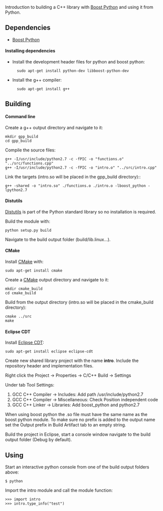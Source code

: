 Introduction to building a C++ library with [Boost Python][] and using it from Python.

## Dependencies

* [Boost Python][]

#### Installing dependencies

* Install the development header files for python and boost python: 

        sudo apt-get install python-dev libboost-python-dev

* Install the g++ compiler:

        sudo apt-get install g++

## Building

#### Command line

Create a g++ output directory and navigate to it:

    mkdir gpp_build
    cd gpp_build

Compile the source files:

    g++ -I/usr/include/python2.7 -c -fPIC -o "functions.o" "../src/functions.cpp"
    g++ -I/usr/include/python2.7 -c -fPIC -o "intro.o" "../src/intro.cpp"

Link the targets (intro.so will be placed in the gpp_build directory)::

    g++ -shared -o "intro.so" ./functions.o ./intro.o -lboost_python -lpython2.7

#### Distutils

[Distutils][] is part of the Python standard library so no installation is required.

Build the module with:

    python setup.py build

Navigate to the build output folder (build/lib.linux...).

#### CMake

Install [CMake][] with:

    sudo apt-get install cmake 

Create a [CMake][] output directory and navigate to it:

    mkdir cmake_build
    cd cmake_build

Build from the output directory (intro.so will be placed in the cmake_build directory):

    cmake ../src
    make

#### Eclipse CDT

Install [Eclipse CDT][]:

    sudo apt-get install eclipse eclipse-cdt 

Create new shared library project with the name **intro**. Include the repository header and implementation files.

Right click the Project -> Properties -> C/C++ Build -> Settings

Under tab Tool Settings: 

1. GCC C++ Compiler -> Includes: Add path /usr/include/python2.7
2. GCC C++ Compiler -> Miscellaneous: Check Position independent code
3. GCC C++ Linker -> Libraries: Add boost_python and python2.7

When using boost python the .so file must have the same name as 
the boost python module. To make sure no prefix is added to the output name set the Output prefix in Build Artifact tab to an empty string.

Build the project in Eclipse, start a console window navigate to the build output folder (Debug by default).

## Using

Start an interactive python console from one of the build output folders above: 

    $ python

Import the intro module and call the module function:

    >>> import intro
    >>> intro.type_info("test")

[Boost Python]: http://www.boost.org/
[Distutils]: https://docs.python.org/2/library/distutils.html
[Eclipse CDT]: https://eclipse.org/cdt/
[CMake]: http://www.cmake.org/
